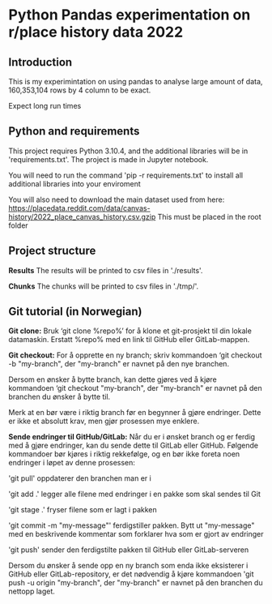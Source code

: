# Python Pandas experimentation on r/place history data 2022

## Introduction
This is my experimintation on using pandas to analyse large amount of data, 160,353,104 rows by 4 column to be exact. 

Expect long run times

## Python and requirements
This project requires Python 3.10.4, and the additional libraries will be in 'requirements.txt'. The project is made in Jupyter notebook. 

You will need to run the command 'pip -r requirements.txt' to install all additional libraries into your enviroment

You will also need to download the main dataset used from here: https://placedata.reddit.com/data/canvas-history/2022_place_canvas_history.csv.gzip 
This must be placed in the root folder

## Project structure

**Results** The results will be printed to csv files in './results'. 

**Chunks** The chunks will be printed to csv files in './tmp/'. 



## Git tutorial (in Norwegian)

**Git clone:** Bruk ‘git clone %repo%’ for å klone et git-prosjekt til din lokale datamaskin. Erstatt %repo% med en link til GitHub eller GitLab-mappen. 


**Git checkout:** For å opprette en ny branch; skriv kommandoen ‘git checkout -b "my-branch", der "my-branch" er navnet på den nye branchen.

Dersom en ønsker å bytte branch, kan dette gjøres ved å kjøre kommandoen ‘git checkout "my-branch", der "my-branch" er navnet på den branchen du ønsker å bytte til.

Merk at en bør være i riktig branch før en begynner å gjøre endringer. Dette er ikke et absolutt krav, men gjør prosessen mye enklere. 


**Sende endringer til GitHub/GitLab:** Når du er i ønsket branch og er ferdig med å gjøre endringer, kan du sende dette til GitLab eller GitHub. Følgende kommandoer bør kjøres i riktig rekkefølge, og en bør ikke foreta noen endringer i løpet av denne prosessen:


'git pull' oppdaterer den branchen man er i 


'git add .' legger alle filene med endringer i en pakke som skal sendes til Git 


'git stage .' fryser filene som er lagt i pakken


'git commit -m "my-message"' ferdigstiller pakken. Bytt ut "my-message" med en beskrivende kommentar som forklarer hva som er gjort av endringer


'git push' sender den ferdigstilte pakken til GitHub eller GitLab-serveren


Dersom du ønsker å sende opp en ny branch som enda ikke eksisterer i GitHub eller GitLab-repository, er det nødvendig å kjøre kommandoen 'git push -u origin "my-branch", der "my-branch" er navnet på den branchen du nettopp laget.
